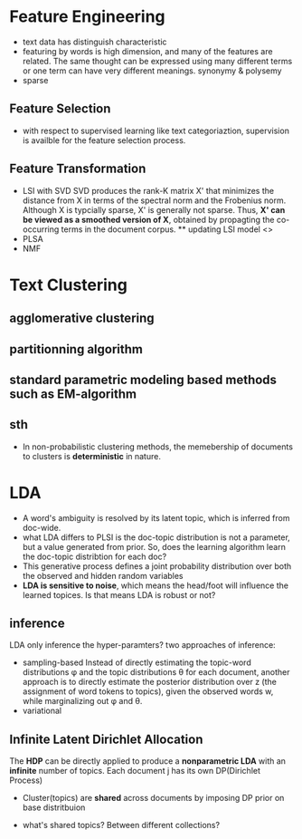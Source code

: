 # Feature Engineering
* text data has distinguish characteristic
* featuring by words is high dimension, and many of the features are related.
  The same thought can be expressed using many different terms or one term can have very different meanings.
  synonymy & polysemy
* sparse
## Feature Selection
* with respect to supervised learning like text categoriaztion, supervision is availble for the feature selection process.
## Feature Transformation
* LSI with SVD
  SVD produces the rank-K matrix X' that minimizes the distance from X in terms of the spectral norm and the Frobenius norm. Although X is typcially sparse, X' is generally not sparse. Thus, **X' can be viewed as a smoothed version of X**, obtained by propagting the co-occurring terms in the document corpus.
** updating LSI model
	<<On updating problems in latent semantic indexing>>
* PLSA
* NMF

# Text Clustering
## agglomerative clustering
## partitionning algorithm
## standard parametric modeling based methods such as EM-algorithm
## sth
* In non-probabilistic clustering methods, the memebership of documents to clusters is **deterministic** in nature.


# LDA
* A word's ambiguity is resolved by its latent topic, which is inferred from
  doc-wide.
* what LDA differs to PLSI is the doc-topic distribution is not a parameter, but
  a value generated from prior. So, does the learning algorithm learn the
  doc-topic distribtion for each doc?
* This generative process defines a joint probability distribution over both the observed and hidden random variables
* **LDA is sensitive to noise**, which means the head/foot will influence the
  learned topices. Is that means LDA is robust or not?
## inference
LDA only inference the hyper-paramters?
two approaches of inference:
* sampling-based
Instead of directly estimating the topic-word distributions φ and the topic
distributions  θ  for each document, another approach is to directly estimate
the posterior distribution over z (the assignment of word tokens to topics),
given the observed words w, while marginalizing out φ and θ.
* variational

## Infinite Latent Dirichlet Allocation
The **HDP** can be directly applied to produce a **nonparametric LDA** with an
**infinite** number of topics.
Each document j has its own DP(Dirichlet Process)

* Cluster(topics) are **shared** across documents by imposing DP prior on base distritbuion

* what's shared topics? Between different collections?

